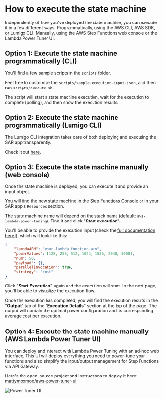# How to execute the state machine

Independently of how you've deployed the state machine, you can execute it in a few different ways. Programmatically, using the AWS CLI, AWS SDK, or Lumigo CLI. Manually, using the AWS Step Functions web console or the Lambda Power Tuner UI.

## Option 1: Execute the state machine programmatically (CLI)

You'll find a few sample scripts in the `scripts` folder.

Feel free to customize the `scripts/sample-execution-input.json`, and then run `scripts/execute.sh`.

The script will start a state machine execution, wait for the execution to complete (polling), and then show the execution results.

## Option 2: Execute the state machine programmatically (Lumigo CLI)

The Lumigo CLI integration takes care of both deploying and executing the SAR app transparently.

Check it out [here](README-DEPLOY.md#user-content-option-4-deploy-with-the-lumigo-cli).

## Option 3: Execute the state machine manually (web console)

Once the state machine is deployed, you can execute it and provide an input object.

You will find the new state machine in the [Step Functions Console](https://console.aws.amazon.com/states/) or in your SAR app's `Resources` section.

The state machine name will depend on the stack name (default: `aws-lambda-power-tuning`). Find it and click "**Start execution**".

You'll be able to provide the execution input (check the [full documentation here](README-INPUT-OUTPUT.md)]), which will look like this:

```json
{
    "lambdaARN": "your-lambda-function-arn",
    "powerValues": [128, 256, 512, 1024, 1536, 2048, 3008],
    "num": 50,
    "payload": {},
    "parallelInvocation": true,
    "strategy": "cost"
}
```

Click "**Start Execution**" again and the execution will start. In the next page, you'll be able to visualize the execution flow.

Once the execution has completed, you will find the execution results in the "**Output**" tab of the "**Execution Details**" section at the top of the page. The output will contain the optimal power configuration and its corresponding average cost per execution.

## Option 4: Execute the state machine manually (AWS Lambda Power Tuner UI)

You can deploy and interact with Lambda Power Tuning with an ad-hoc web interface. This UI will deploy everything you need to power-tune your functions and also simplify the input/output management for Step Functions via API Gateway.

Here's the open-source project and instructions to deploy it here: [mattymoomoo/aws-power-tuner-ui](https://github.com/mattymoomoo/aws-power-tuner-ui).


![Power Tuner UI](https://github.com/mattymoomoo/aws-power-tuner-ui/blob/master/imgs/website.png?raw=true)
